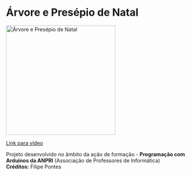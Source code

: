 # Árvore e Presépio de Natal

<a href="https://youtu.be/SHZpCzHM1ik">
<img width="300" src="https://img.youtube.com/vi/SHZpCzHM1ik/0.jpg" alt="Árvore e Presépio de Natal"/>
  <p>Link para vídeo</p>
</a>
<p>
  Projeto desenvolvido no âmbito da ação de formação - <b>Programação com Arduinos da ANPRI</b> (Associação de Professores de Informática)<br>
  <b>Créditos:</b> Filipe Pontes
</p>
